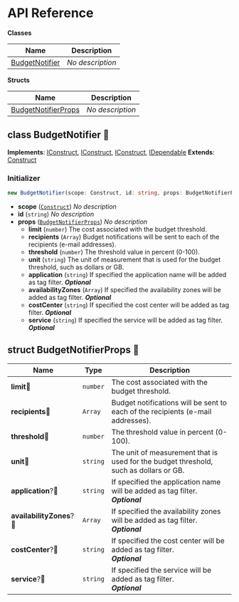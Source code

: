 # API Reference

**Classes**

Name|Description
----|-----------
[BudgetNotifier](#stefanfreitag-aws-budget-notifier-budgetnotifier)|*No description*


**Structs**

Name|Description
----|-----------
[BudgetNotifierProps](#stefanfreitag-aws-budget-notifier-budgetnotifierprops)|*No description*



## class BudgetNotifier 🔹 <a id="stefanfreitag-aws-budget-notifier-budgetnotifier"></a>



__Implements__: [IConstruct](#constructs-iconstruct), [IConstruct](#aws-cdk-core-iconstruct), [IConstruct](#constructs-iconstruct), [IDependable](#aws-cdk-core-idependable)
__Extends__: [Construct](#aws-cdk-core-construct)

### Initializer




```ts
new BudgetNotifier(scope: Construct, id: string, props: BudgetNotifierProps)
```

* **scope** (<code>[Construct](#aws-cdk-core-construct)</code>)  *No description*
* **id** (<code>string</code>)  *No description*
* **props** (<code>[BudgetNotifierProps](#stefanfreitag-aws-budget-notifier-budgetnotifierprops)</code>)  *No description*
  * **limit** (<code>number</code>)  The cost associated with the budget threshold. 
  * **recipients** (<code>Array<string></code>)  Budget notifications will be sent to each of the recipients (e-mail addresses). 
  * **threshold** (<code>number</code>)  The threshold value in percent (0-100). 
  * **unit** (<code>string</code>)  The unit of measurement that is used for the budget threshold, such as dollars or GB. 
  * **application** (<code>string</code>)  If specified the application name will be added as tag filter. __*Optional*__
  * **availabilityZones** (<code>Array<string></code>)  If specified the availability zones will be added as tag filter. __*Optional*__
  * **costCenter** (<code>string</code>)  If specified the cost center will be added as tag filter. __*Optional*__
  * **service** (<code>string</code>)  If specified the service will be added as tag filter. __*Optional*__




## struct BudgetNotifierProps 🔹 <a id="stefanfreitag-aws-budget-notifier-budgetnotifierprops"></a>






Name | Type | Description 
-----|------|-------------
**limit**🔹 | <code>number</code> | The cost associated with the budget threshold.
**recipients**🔹 | <code>Array<string></code> | Budget notifications will be sent to each of the recipients (e-mail addresses).
**threshold**🔹 | <code>number</code> | The threshold value in percent (0-100).
**unit**🔹 | <code>string</code> | The unit of measurement that is used for the budget threshold, such as dollars or GB.
**application**?🔹 | <code>string</code> | If specified the application name will be added as tag filter.<br/>__*Optional*__
**availabilityZones**?🔹 | <code>Array<string></code> | If specified the availability zones will be added as tag filter.<br/>__*Optional*__
**costCenter**?🔹 | <code>string</code> | If specified the cost center will be added as tag filter.<br/>__*Optional*__
**service**?🔹 | <code>string</code> | If specified the service will be added as tag filter.<br/>__*Optional*__



